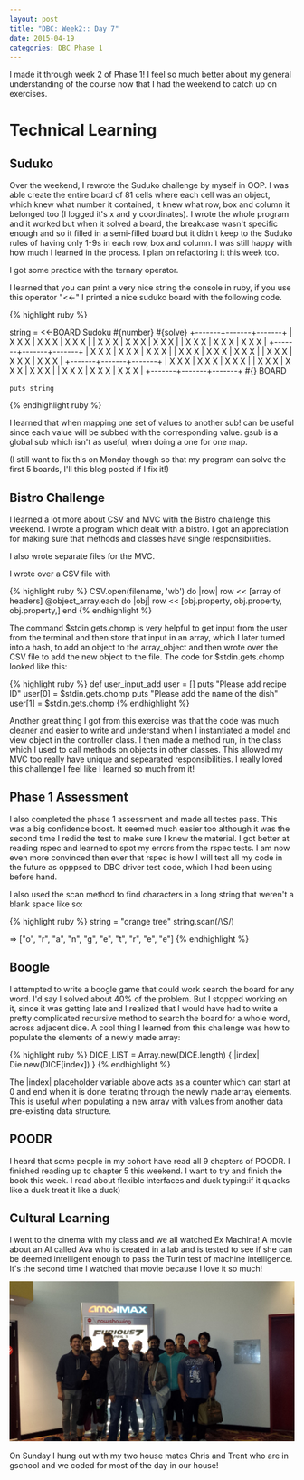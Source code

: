 ```yaml
---
layout: post
title: "DBC: Week2:: Day 7"
date: 2015-04-19
categories: DBC Phase 1
---
```


I made it through week 2 of Phase 1! I feel so much better about my general understanding of the course now that I had the weekend to catch up on exercises.

<h1> Technical Learning </h1>

<h2> Suduko </h2>

Over the weekend, I rewrote the Suduko challenge by myself in OOP. I was able create the entire board of 81 cells where each cell was an object, which knew what number it contained, it knew what row, box and column it belonged too (I logged it's x and y coordinates). I wrote the whole program and it worked but when it solved a board, the breakcase wasn't specific enough and so it filled in a semi-filled board but it didn't keep to the Suduko rules of having only 1-9s in each row, box and column. I was still happy with how much I learned in the process. I plan on refactoring it this week too.

I got some practice with the ternary operator.

I learned that you can print a very nice string the console in ruby, if you use this operator "<<-" I printed a nice suduko board with the following code.

{% highlight ruby %}

string = <<-BOARD
     Sudoku #{number}
              #{solve}
      +-------+-------+-------+
      | X X X | X X X | X X X |
      | X X X | X X X | X X X |
      | X X X | X X X | X X X |
      +-------+-------+-------+
      | X X X | X X X | X X X |
      | X X X | X X X | X X X |
      | X X X | X X X | X X X |
      +-------+-------+-------+
      | X X X | X X X | X X X |
      | X X X | X X X | X X X |
      | X X X | X X X | X X X |
      +-------+-------+-------+
              #{}
    BOARD

    puts string

{% endhighlight ruby %}

I learned that when mapping one set of values to another sub! can be useful since each value will be subbed with the corresponding value. gsub is a global sub which isn't as useful, when doing a one for one map.

(I still want to fix this on Monday though so that my program can solve the first 5 boards, I'll this blog posted if I fix it!)

<h2> Bistro Challenge </h2>

I learned a lot more about CSV and MVC with the Bistro challenge this weekend. I wrote a program which dealt with a bistro. I got an appreciation for making sure that methods and classes have single responsibilities.

I also wrote separate files for the MVC.

I wrote over a CSV file with

{% highlight ruby %}
CSV.open(filename, 'wb') do |row|
row << [array of headers]
@object_array.each do |obj|
row << [obj.property, obj.property, obj.property,]
end
{% endhighlight %}

The command $stdin.gets.chomp is very helpful to get input from the user from the terminal and then store that input in an array, which I later turned into a hash, to add an object to the array_object and then wrote over the CSV file to add the new object to the file. The code for $stdin.gets.chomp looked like this:

{% highlight ruby %}
def user_input_add
    user = []
    puts "Please add recipe ID"
    user[0] = $stdin.gets.chomp
    puts "Please add the name of the dish"
    user[1] = $stdin.gets.chomp
{% endhighlight %}

Another great thing I got from this exercise was that the code was much cleaner and easier to write and understand when I instantiated a model and view object in the controller class. I then made a method run, in the class which I used to call methods on objects in other classes. This allowed my MVC too really have unique and sepearated responsibilities. I really loved this challenge I feel like I learned so much from it!


<h2> Phase 1 Assessment </h2>

I also completed the phase 1 assessment and made all testes pass. This was a big confidence boost. It seemed much easier too although it was the second time I redid the test to make sure I knew the material. I got better at reading rspec and learned to spot my errors from the rspec tests. I am now even more convinced then ever that rspec is how I will test all my code in the future as opppsed to DBC driver test code, which I had been using before hand.

I also used the scan method to find characters in a long string that weren't a blank space like so:

{% highlight ruby %}
string = "orange tree"
string.scan(/\S/)

=> ["o", "r", "a", "n", "g", "e", "t", "r", "e", "e"]
{% endhighlight %}


<h2> Boogle </h2>

I attempted to write a boogle game that could work search the board for any word. I'd say I solved about 40% of the problem. But I stopped working on it, since it was getting late and I realized that I would have had to write a pretty complicated recursive method to search the board for a whole word, across adjacent dice. A cool thing I learned from this challenge was how to populate the elements of a newly made array:

{% highlight ruby %}
DICE_LIST = Array.new(DICE.length) { |index| Die.new(DICE[index]) }
{% endhighlight %}

The |index| placeholder variable above acts as a counter which can start at 0 and end when it is done iterating through the newly made array elements. This is useful when populating a new array with values from another data pre-existing data structure.

<h2>POODR</h2>
I heard that some people in my cohort have read all 9 chapters of POODR. I finished reading up to chapter 5 this weekend. I want to try and finish the book this week. I read about flexible interfaces and duck typing:if it quacks like a duck treat it like a duck)

<h2> Cultural Learning </h2>

I went to the cinema with my class and we all watched Ex Machina! A movie about an AI called Ava who is created in a lab and is tested to see if she can be deemed intelligent enough to pass the Turin test of machine intelligence. It's the second time I watched that movie because I love it so much!

<img src="/imgs/ex-machina.jpg" alt="class went out to watch a movie">

On Sunday I hung out with my two house mates Chris and Trent who are in gschool and we coded for most of the day in our house!


